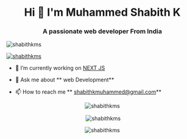 <h1 align="center">Hi 👋 I'm Muhammed Shabith K</h1>

<h3 align="center">A passionate web developer From India</h3>

<p align="left"> <img src="https://komarev.com/ghpvc/?username= shabithkms&label=Profile%20views&color=0e75b6&style=flat"alt="shabithkms"/></p>

<p align="left"> <a href="https://github.com/shabithkms"><img src="https://github-profile-trophy.vercel.app/?username=shabithkms"alt="shabithkms" /></a> </p>

- 🔭 I’m currently working on [NEXT JS]()

- 💬 Ask me about ** web Development**

- 📫 How to reach me ** shabithkmuhammed@gmail.com**


<p  align="center" ><img align="center" src="https://github-readme-stats.vercel.app/api/top-langs?username=shabithkms&show_icons=true&locale=en&layout=compact" alt="shabithkms"/></p>

<p  align="center" >&nbsp;<img align="center" src="https://github-readme-stats.vercel.app/api?username=shabithkms&show_icons=true&locale=en"alt="shabithkms"/></p>

<p align="center" ><img align="center" src="https://github-readme-streak-stats.herokuapp.com/?user=shabithkms&" alt="shabithkms"/></p>
